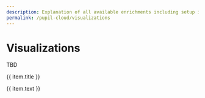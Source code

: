 ```yaml
---
description: Explanation of all available enrichments including setup instructions.
permalink: /pupil-cloud/visualizations
---
```


# Visualizations 
TBD

<div>
    <div class="grid grid-cols-1 sm-grid-cols-2 md-grid-cols-3 lg-grid-cols-2 xl-grid-cols-3 gap-8">
      <div v-for="(item, index) in visualizations">
        <router-link
          :key="index"
          :to="item.to"
        >
          <v-img
            class="rounded"
            aspect-ratio="1.4"
            style="margin-bottom:32px;"
            :position="item.position"
            :src="require(`../../media/enrichments/${item.img}`)"
          />
          <p class="caption--1 font-weight-bold pb-3">{{ item.title }}</p>
        </router-link>
        <p class="caption--1">
          {{ item.text }}
        </p>
      </div>
    </div>
</div>


<script>
export default {
  data() {
    return {
      panel: null,
      visualizations: [
        {
          title: "Video Renderer",
          to: "/pupil-cloud/visualizations/video-renderer",
          text: "TBD",
          img: "reference_image_mapper_header.png",
        },
        {
          title: "Heatmap",
          to: "/pupil-cloud/visualizations/Heatmap",
          text: "TBD",
          img: "reference_image_mapper_header.png",
        },
      ],
    };
  },
}
</script>






